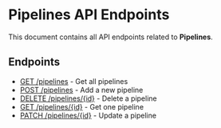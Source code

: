# Pipelines API Endpoints

This document contains all API endpoints related to **Pipelines**.

## Endpoints

- [GET /pipelines](./getpipelines.md) - Get all pipelines
- [POST /pipelines](./addpipeline.md) - Add a new pipeline
- [DELETE /pipelines/{id}](./deletepipeline.md) - Delete a pipeline
- [GET /pipelines/{id}](./getpipeline.md) - Get one pipeline
- [PATCH /pipelines/{id}](./updatepipeline.md) - Update a pipeline